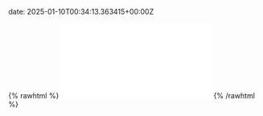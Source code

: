 date: 2025-01-10T00:34:13.363415+00:00Z


{% rawhtml %}
<embed src="./mail.example.com-http.html" type="text/html">
{% /rawhtml %}